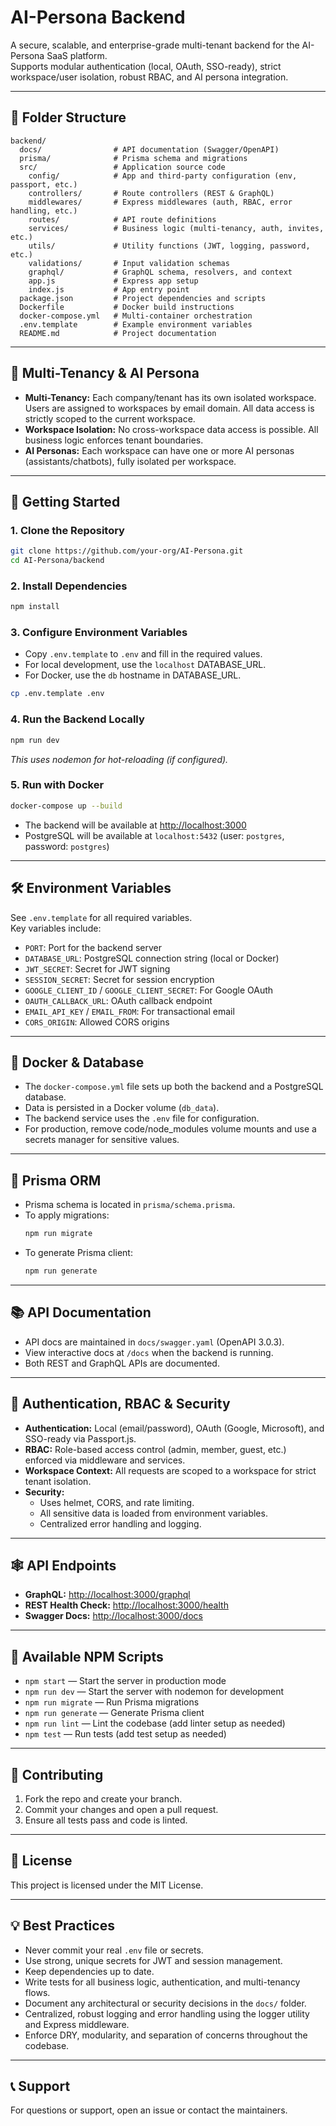 # AI-Persona Backend

A secure, scalable, and enterprise-grade multi-tenant backend for the AI-Persona SaaS platform.  
Supports modular authentication (local, OAuth, SSO-ready), strict workspace/user isolation, robust RBAC, and AI persona integration.

---

## 📁 Folder Structure

```
backend/
  docs/                # API documentation (Swagger/OpenAPI)
  prisma/              # Prisma schema and migrations
  src/                 # Application source code
    config/            # App and third-party configuration (env, passport, etc.)
    controllers/       # Route controllers (REST & GraphQL)
    middlewares/       # Express middlewares (auth, RBAC, error handling, etc.)
    routes/            # API route definitions
    services/          # Business logic (multi-tenancy, auth, invites, etc.)
    utils/             # Utility functions (JWT, logging, password, etc.)
    validations/       # Input validation schemas
    graphql/           # GraphQL schema, resolvers, and context
    app.js             # Express app setup
    index.js           # App entry point
  package.json         # Project dependencies and scripts
  Dockerfile           # Docker build instructions
  docker-compose.yml   # Multi-container orchestration
  .env.template        # Example environment variables
  README.md            # Project documentation
```

---

## 🏢 Multi-Tenancy & AI Persona

- **Multi-Tenancy:** Each company/tenant has its own isolated workspace. Users are assigned to workspaces by email domain. All data access is strictly scoped to the current workspace.
- **Workspace Isolation:** No cross-workspace data access is possible. All business logic enforces tenant boundaries.
- **AI Personas:** Each workspace can have one or more AI personas (assistants/chatbots), fully isolated per workspace.

---

## 🚀 Getting Started

### 1. Clone the Repository

```sh
git clone https://github.com/your-org/AI-Persona.git
cd AI-Persona/backend
```

### 2. Install Dependencies

```sh
npm install
```

### 3. Configure Environment Variables

- Copy `.env.template` to `.env` and fill in the required values.
- For local development, use the `localhost` DATABASE_URL.
- For Docker, use the `db` hostname in DATABASE_URL.

```sh
cp .env.template .env
```

### 4. Run the Backend Locally

```sh
npm run dev
```

_This uses nodemon for hot-reloading (if configured)._

### 5. Run with Docker

```sh
docker-compose up --build
```

- The backend will be available at [http://localhost:3000](http://localhost:3000)
- PostgreSQL will be available at `localhost:5432` (user: `postgres`, password: `postgres`)

---

## 🛠️ Environment Variables

See `.env.template` for all required variables.  
Key variables include:

- `PORT`: Port for the backend server
- `DATABASE_URL`: PostgreSQL connection string (local or Docker)
- `JWT_SECRET`: Secret for JWT signing
- `SESSION_SECRET`: Secret for session encryption
- `GOOGLE_CLIENT_ID` / `GOOGLE_CLIENT_SECRET`: For Google OAuth
- `OAUTH_CALLBACK_URL`: OAuth callback endpoint
- `EMAIL_API_KEY` / `EMAIL_FROM`: For transactional email
- `CORS_ORIGIN`: Allowed CORS origins

---

## 🐳 Docker & Database

- The `docker-compose.yml` file sets up both the backend and a PostgreSQL database.
- Data is persisted in a Docker volume (`db_data`).
- The backend service uses the `.env` file for configuration.
- For production, remove code/node_modules volume mounts and use a secrets manager for sensitive values.

---

## 🧩 Prisma ORM

- Prisma schema is located in `prisma/schema.prisma`.
- To apply migrations:
  ```sh
  npm run migrate
  ```
- To generate Prisma client:
  ```sh
  npm run generate
  ```

---

## 📚 API Documentation

- API docs are maintained in `docs/swagger.yaml` (OpenAPI 3.0.3).
- View interactive docs at `/docs` when the backend is running.
- Both REST and GraphQL APIs are documented.

---

## 🔐 Authentication, RBAC & Security

- **Authentication:** Local (email/password), OAuth (Google, Microsoft), and SSO-ready via Passport.js.
- **RBAC:** Role-based access control (admin, member, guest, etc.) enforced via middleware and services.
- **Workspace Context:** All requests are scoped to a workspace for strict tenant isolation.
- **Security:**
  - Uses helmet, CORS, and rate limiting.
  - All sensitive data is loaded from environment variables.
  - Centralized error handling and logging.

---

## 🕸️ API Endpoints

- **GraphQL:** [http://localhost:3000/graphql](http://localhost:3000/graphql)
- **REST Health Check:** [http://localhost:3000/health](http://localhost:3000/health)
- **Swagger Docs:** [http://localhost:3000/docs](http://localhost:3000/docs)

---

## 📜 Available NPM Scripts

- `npm start` — Start the server in production mode
- `npm run dev` — Start the server with nodemon for development
- `npm run migrate` — Run Prisma migrations
- `npm run generate` — Generate Prisma client
- `npm run lint` — Lint the codebase (add linter setup as needed)
- `npm test` — Run tests (add test setup as needed)

---

## 🤝 Contributing

1. Fork the repo and create your branch.
2. Commit your changes and open a pull request.
3. Ensure all tests pass and code is linted.

---

## 📄 License

This project is licensed under the MIT License.

---

## 💡 Best Practices

- Never commit your real `.env` file or secrets.
- Use strong, unique secrets for JWT and session management.
- Keep dependencies up to date.
- Write tests for all business logic, authentication, and multi-tenancy flows.
- Document any architectural or security decisions in the `docs/` folder.
- Centralized, robust logging and error handling using the logger utility and Express middleware.
- Enforce DRY, modularity, and separation of concerns throughout the codebase.

---

## 📞 Support

For questions or support, open an issue or contact the maintainers.
